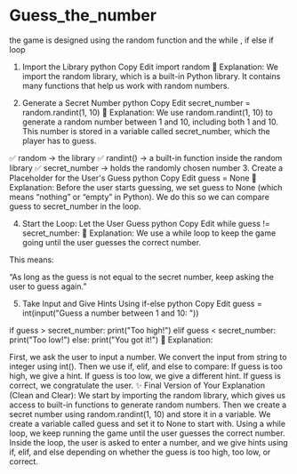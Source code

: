 # Guess_the_number
the game is designed using the random function and the while , if else if loop 


1. Import the Library
python
Copy
Edit
import random
🧠 Explanation:
We import the random library, which is a built-in Python library. It contains many functions that help us work with random numbers.

2. Generate a Secret Number
python
Copy
Edit
secret_number = random.randint(1, 10)
🧠 Explanation:
We use random.randint(1, 10) to generate a random number between 1 and 10, including both 1 and 10.
This number is stored in a variable called secret_number, which the player has to guess.

✅ random → the library
✅ randint() → a built-in function inside the random library
✅ secret_number → holds the randomly chosen number
3. Create a Placeholder for the User's Guess
python
Copy
Edit
guess = None
🧠 Explanation:
Before the user starts guessing, we set guess to None (which means “nothing” or “empty” in Python).
We do this so we can compare guess to secret_number in the loop.

4. Start the Loop: Let the User Guess
python
Copy
Edit
while guess != secret_number:
🧠 Explanation:
We use a while loop to keep the game going until the user guesses the correct number.

This means:

“As long as the guess is not equal to the secret number, keep asking the user to guess again.”

5. Take Input and Give Hints Using if-else
python
Copy
Edit
guess = int(input("Guess a number between 1 and 10: "))

if guess > secret_number:
    print("Too high!")
elif guess < secret_number:
    print("Too low!")
else:
    print("You got it!")
🧠 Explanation:

First, we ask the user to input a number.
We convert the input from string to integer using int().
Then we use if, elif, and else to compare:
If guess is too high, we give a hint.
If guess is too low, we give a different hint.
If guess is correct, we congratulate the user.
✨ Final Version of Your Explanation (Clean and Clear):
We start by importing the random library, which gives us access to built-in functions to generate random numbers.
Then we create a secret number using random.randint(1, 10) and store it in a variable.
We create a variable called guess and set it to None to start with.
Using a while loop, we keep running the game until the user guesses the correct number.
Inside the loop, the user is asked to enter a number, and we give hints using if, elif, and else depending on whether the guess is too high, too low, or correct.
